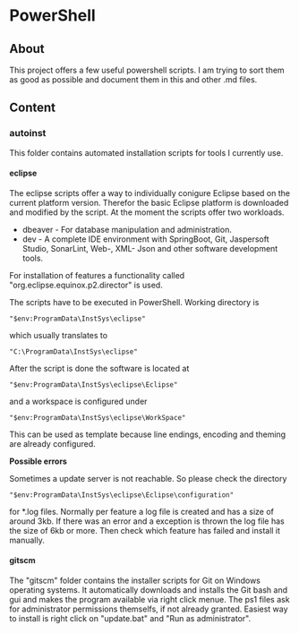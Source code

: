 # PowerShell

## About

This project offers a few useful powershell scripts. I am trying to sort them as good as possible and document them in this and other .md files.

## Content

### autoinst

This folder contains automated installation scripts for tools I currently use.

#### eclipse

The eclipse scripts offer a way to individually conigure Eclipse based on the current platform version. Therefor the basic Eclipse platform is downloaded and modified by the script. At the moment the scripts offer two workloads.

* dbeaver - For database manipulation and administration.
* dev - A complete IDE environment with SpringBoot, Git, Jaspersoft Studio, SonarLint, Web-, XML- Json and other software development tools.

For installation of features a functionality called "org.eclipse.equinox.p2.director" is used.

The scripts have to be executed in PowerShell. Working directory is 
```
"$env:ProgramData\InstSys\eclipse"
```
which usually translates to
```
"C:\ProgramData\InstSys\eclipse"
```

After the script is done the software is located at 
```
"$env:ProgramData\InstSys\eclipse\Eclipse"
```
and a workspace is configured under
```
"$env:ProgramData\InstSys\eclipse\WorkSpace"
```
This can be used as template because line endings, encoding and theming are already configured.

**Possible errors**

Sometimes a update server is not reachable. So please check the directory
```
"$env:ProgramData\InstSys\eclipse\Eclipse\configuration"
```
for *.log files. Normally per feature a log file is created and has a size of around 3kb. If there was an error and a exception is thrown the log file has the size of 6kb or more. Then check which feature has failed and install it manually.

#### gitscm

The "gitscm" folder contains the installer scripts for Git on Windows operating systems. It automatically downloads and installs the Git bash and gui and makes the program available via right click menue. The ps1 files ask for administrator permissions themselfs, if not already granted. Easiest way to install is right click on "update.bat" and "Run as administrator".